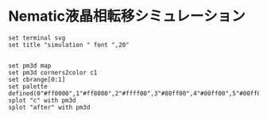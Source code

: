 # Nematic液晶相転移シミュレーション



~~~gnuplot {cmd=true output="html"}
set terminal svg
set title "simulation " font ",20"


set pm3d map
set pm3d corners2color c1
set cbrange[0:1]
set palette defined(0"#ff0000",1"#ff8000",2"#ffff00",3"#80ff00",4"#00ff00",5"#00ff80",6"#00ffff",7"#0080ff",8"#0000ff",9"#8000ff",10"#ff00ff",11"#ff0080",12"#ff0000")
splot "c" with pm3d
splot "after" with pm3d
~~~